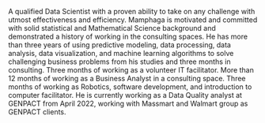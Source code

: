  A qualified Data Scientist with a proven ability to take on any challenge with utmost effectiveness and efficiency. Mamphaga is motivated and committed with solid statistical and Mathematical Science background and demonstrated a history of working in the consulting spaces.
He has more than three years of using predictive modeling, data processing, data analysis,
data visualization, and machine learning algorithms to solve challenging business problems
from his studies and three months in consulting. Three months of working as a volunteer IT
facilitator. More than 12 months of working as a Business Analyst in a consulting space. Three months of working as Robotics, software development, and introduction to computer facilitator. 
He is currently working as a Data Quality analyst at GENPACT from April 2022, working with
Massmart and Walmart group as GENPACT clients.
